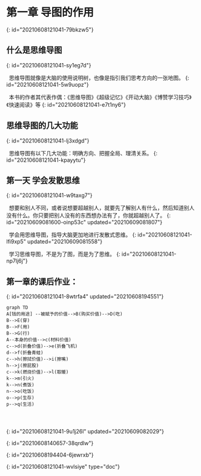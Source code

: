 # 第一章 导图的作用
{: id="20210608121041-79bkzw5"}

## 什么是思维导图
{: id="20210608121041-sy1eg7d"}

&ensp;思维导图就像是大脑的使用说明树，也像是指引我们思考方向的一张地图。
{: id="20210608121041-5w9uopz"}

&ensp;本书的作者其代表作偶：《思维导图》《超级记忆》《开动大脑》《博赞学习技巧》《快速阅读》等
{: id="20210608121041-e7t1ny6"}

## 思维导图的几大功能
{: id="20210608121041-lj3xdgd"}

&ensp;思维导图有以下几大功能：明确方向、把握全局、理清关系。
{: id="20210608121041-kpayytu"}

## 第一天 学会发散思维
{: id="20210608121041-w9taxg7"}

&ensp;想要和别人不同，或者说想要超越别人，就要先了解别人有什么，然后知道别人没有什么。你只要把别人没有的东西想办法有了，你就超越别人了。
{: id="20210609081600-oinp53c" updated="20210609081807"}

&ensp;学会用思维导图，指导大脑更加地进行发散式思维。
{: id="20210608121041-lfi9xp5" updated="20210609081558"}

&ensp;学习思维导图，不是为了图，而是为了思维。
{: id="20210608121041-np7lj6j"}

## 第一章的课后作业：
{: id="20210608121041-8wtrfa4" updated="20210608194551"}

```mermaid
graph TD
A[钱的用途] --被赋予的价值-->B(购买价值)-->D(吃)
B-->E(穿)
B-->F(用)
B-->G(行)
A--本身的价值-->c(材料价值)
c-->d(折叠价值)-->e(折叠飞机)
d-->f(折叠青蛙)
c-->h(擦拭价值)-->i(擦嘴)
h-->j(擦屁股)
c-->k(燃烧价值)-->l(取暖)
k-->m(引火)
k-->n(煮饭)
n-->o(吃饭)
o-->p(生存)
p-->q(生活)




```
{: id="20210608121041-9u1j26l" updated="20210609082029"}

{: id="20210608140657-38qrdlw"}

{: id="20210608194404-6jewrxb"}


{: id="20210608121041-wvlsiye" type="doc"}
